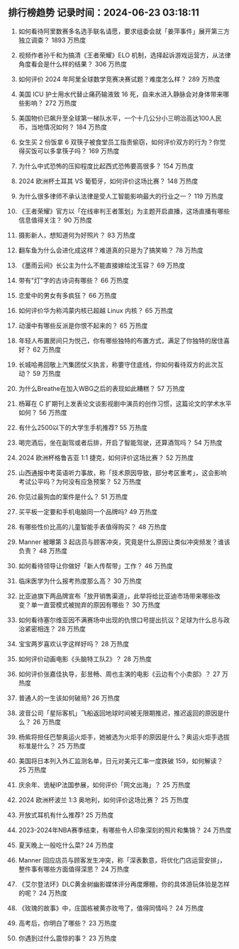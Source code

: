 
## 排行榜趋势 记录时间：2024-06-23 03:18:11
  
  1. 如何看待阿里数赛多名选手联名请愿，要求组委会就「姜萍事件」展开第三方独立调查？ 1893 万热度
    
  2. 视频作者孙千和为搞清《王者荣耀》ELO 机制，选择起诉游戏运营方，从法律角度看会是什么样的结果？ 306 万热度
    
  3. 如何评价 2024 年阿里全球数学竞赛决赛试题？难度怎么样？ 289 万热度
    
  4. 美国 ICU 护士用水代替止痛药输液致 16 死，自来水进入静脉会对身体带来哪些影响？ 272 万热度
    
  5. 美国物价已飙升至全球第一梯队水平，一个十几公分小三明治高达100人民币，当地情况如何？ 184 万热度
    
  6. 女生买 2 份饭拿 6 双筷子被食堂员工指责偷窃，如何评价双方的行为？你觉得买饭可以多拿筷子吗？ 169 万热度
    
  7. 为什么中式恐怖的压抑程度比起西式恐怖要高很多？ 154 万热度
    
  8. 2024 欧洲杯土耳其 VS 葡萄牙，如何评价这场比赛？ 148 万热度
    
  9. 为什么很多律师不承认法律是受人工智能影响最大的行业之一？ 119 万热度
    
  10. 《王者荣耀》官方以「在线审判王者策划」为主题开启直播，这场直播有哪些信息值得关注？ 90 万热度
    
  11. 摄影新人，想知道何为好照片？ 83 万热度
    
  12. 翻车鱼为什么会进化成这样？难道真的只是为了搞笑嘛？ 78 万热度
    
  13. 《墨雨云间》长公主为什么不能直接嫁给沈玉容？ 69 万热度
    
  14. 带有"灯"字的古诗词有哪些？ 66 万热度
    
  15. 恋爱中的男女有多疯狂？ 66 万热度
    
  16. 如何评价华为称鸿蒙内核已超越 Linux 内核？ 65 万热度
    
  17. 动漫中有哪些反派是你恨不起来的？ 65 万热度
    
  18. 年轻人布置房间只为悦己，你有哪些独特的布置方式，满足了你独特的居住喜好？ 62 万热度
    
  19. 长城哈弗回敬上汽集团仗义执言，称要守住底线，你如何看待双方的此次互动？ 59 万热度
    
  20. 为什么Breathe在加入WBG之后的表现如此糟糕？ 57 万热度
    
  21. 杨幂在 C 扩期刊上发表论文谈影视剧中演员的创作习惯，这篇论文的学术水平如何？ 56 万热度
    
  22. 有什么2500以下的大学生手机推荐? 55 万热度
    
  23. 喝完酒后，坐在副驾或者后排，开启了智能驾驶，还算酒驾吗？ 54 万热度
    
  24. 2024 欧洲杯格鲁吉亚 1:1 捷克，如何评价这场比赛？ 52 万热度
    
  25. 山西通报中考英语听力事故，称「技术原因导致，部分考区重考」，这会影响考试公平吗？为何没有应急预案？ 52 万热度
    
  26. 你见过最狗血的案件是什么？ 51 万热度
    
  27. 买平板一定要和手机电脑同一个品牌吗? 49 万热度
    
  28. 有哪些性价比高的儿童智能手表值得购买？ 48 万热度
    
  29. Manner 被曝第 3 起店员与顾客冲突，究竟是什么原因让类似冲突频发？谁该负责？ 48 万热度
    
  30. 如何看待领导让你做好「新人传帮带」工作？ 46 万热度
    
  31. 临床医学为什么报考热度那么高？ 30 万热度
    
  32. 比亚迪旗下两品牌宣布「放开销售渠道」，此举将给比亚迪市场带来哪些改变？单一直营模式被抛弃的原因有哪些？ 30 万热度
    
  33. 如何看待塞尔维亚因不满赛场中出现的仇恨口号提出抗议？足球为什么总与政治紧密相连？ 28 万热度
    
  34. 宝宝两岁喜欢认字这样好吗？ 28 万热度
    
  35. 如何评价动画电影《头脑特工队2》？ 28 万热度
    
  36. 如何评价张嘉佳执导，彭昱畅、周也主演的电影《云边有个小卖部》？ 27 万热度
    
  37. 普通人的一生该如何破局? 26 万热度
    
  38. 波音公司「星际客机」飞船返回地球时间被无限期推迟，推迟返回的原因是什么？ 26 万热度
    
  39. 杨紫将担任巴黎奥运火炬手，她被选为火炬手的原因是什么？奥运火炬手选拔标准是什么？ 25 万热度
    
  40. 美国将日本列入外汇监测名单，日元对美元汇率一度跌破 159，如何解读？ 25 万热度
    
  41. 庆余年、诡秘IP法国参展，如何评价「网文出海」？ 25 万热度
    
  42. 2024 欧洲杯波兰 1:3 奥地利，如何评价这场比赛？ 25 万热度
    
  43. 开放式耳机有什么推荐? 25 万热度
    
  44. 2023-2024年NBA赛季结束，有哪些令人印象深刻的照片和集锦？ 24 万热度
    
  45. 夏天晚上一般吃什么菜? 24 万热度
    
  46. Manner 回应店员与顾客发生冲突，称「深表歉意，将优化门店运营安排」，整件事有哪些方面值得深思？ 24 万热度
    
  47. 《艾尔登法环》DLC黄金树幽影媒体评分再度爆棚，你的具体游玩体验是怎样的呢？ 24 万热度
    
  48. 《玫瑰的故事》中，庄国栋被黄亦玫甩了，值得同情吗？ 24 万热度
    
  49. 高考后，你明白了哪些？ 23 万热度
    
  50. 你遇到过什么震惊的事？ 23 万热度
    
